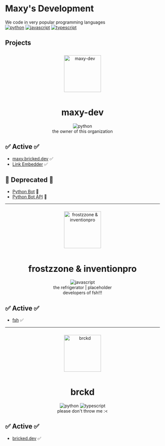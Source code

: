 # Maxy's Development
We code in very popular programming languages \
[![python](https://img.shields.io/badge/-python-3776AB?logo=python&logoColor=white&style=for-the-badge)](https://python.org) 
[![javascript](https://img.shields.io/badge/-javascript-yellow?logo=javascript&logoColor=white&style=for-the-badge)](https://nodejs.org/en)
[![typescript](https://img.shields.io/badge/-typesrcipt-3178C6?logo=typescript&logoColor=white&style=for-the-badge)](https://www.typescriptlang.org/)

## Projects

<p align="center">
  <picture>
    <source media="(prefers-color-scheme: dark)" srcset="https://cdn.discordapp.com/attachments/843562496543817781/1152275948033552465/M9DFmyyZvcz6.png">
    <source media="(prefers-color-scheme: light)" srcset="https://cdn.discordapp.com/attachments/843562496543817781/1152341787906683011/HNKwQN1gqRqq.png">
    <img src="https://cdn.discordapp.com/attachments/843562496543817781/1152336478106562761/9ywMR0LOorS3.png" alt="maxy-dev" height="120" vspace="10">
  </picture>  
</p>
<h1 align="center">maxy-dev</h1>
<p align="center"><img src="https://img.shields.io/badge/-python-3776AB?logo=python&logoColor=white&style=for-the-badge" alt="python"><br>the owner of this organization</p>

## ✅ Active ✅
- [maxy.bricked.dev](https://maxy.bricked.dev/) ✅
- [Link Embedder](https://github.com/maxy-devs/embedlink) ✅

## 🛑 Deprecated 🛑
- [Python Bot](https://github.com/maxy-devs/pythonbot) 🛑
- [Python Bot API](https://github.com/maxy-devs/pythonbotapi) 🛑

<hr>

<p align="center">
  <picture>
    <source media="(prefers-color-scheme: dark)" srcset="https://cdn.discordapp.com/attachments/843562496543817781/1152328155701448756/RfuS1uwHBK7N.png">
    <source media="(prefers-color-scheme: light)" srcset="https://cdn.discordapp.com/attachments/843562496543817781/1152341802435743814/bV9JkMO3vG68.png">
    <img src="https://cdn.discordapp.com/attachments/843562496543817781/1152328155701448756/RfuS1uwHBK7N.png" alt="frostzzone & inventionpro" height="120" vspace="10">
  </picture>  
</p>
<h1 align="center">frostzzone & inventionpro</h1>
<p align="center"><img src="https://img.shields.io/badge/-javascript-yellow?logo=javascript&logoColor=white&style=for-the-badge" alt="javascript"><br>the refrigerator | placeholder<br>developers of fsh!!!</p>

## ✅ Active ✅
- [fsh](https://fsh.plus/) ✅

<hr>

<p align="center">
  <img src="https://avatars.githubusercontent.com/u/92804487?v=4" alt="brckd" height="120" vspace="10">
</p>
<h1 align="center">brckd</h1>
<p align="center"><img src="https://img.shields.io/badge/-python-3776AB?logo=python&logoColor=white&style=for-the-badge" alt="python"> <img src="https://img.shields.io/badge/-typesrcipt-3178C6?logo=typescript&logoColor=white&style=for-the-badge" alt="typescript"><br>please don't throw me :<</p>

## ✅ Active ✅
- [bricked.dev](https://bricked.dev/) ✅
